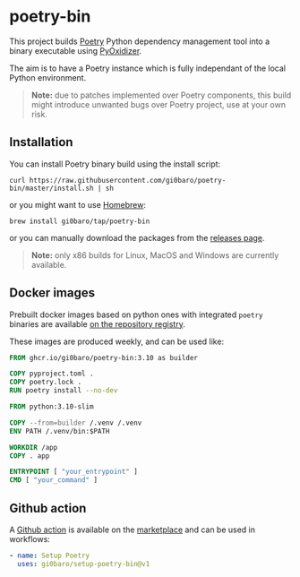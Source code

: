 # poetry-bin

This project builds [Poetry](https://github.com/python-poetry/poetry) Python dependency management tool into a binary executable using [PyOxidizer](https://github.com/indygreg/PyOxidizer).

The aim is to have a Poetry instance which is fully independant of the local Python environment.

> **Note:** due to patches implemented over Poetry components, this build might introduce unwanted bugs over Poetry project, use at your own risk.

## Installation

You can install Poetry binary build using the install script:

    curl https://raw.githubusercontent.com/gi0baro/poetry-bin/master/install.sh | sh

or you might want to use [Homebrew](https://brew.sh/):

    brew install gi0baro/tap/poetry-bin

or you can manually download the packages from the [releases page](https://github.com/gi0baro/poetry-bin/releases).

> **Note:** only x86 builds for Linux, MacOS and Windows are currently available.

## Docker images

Prebuilt docker images based on python ones with integrated `poetry` binaries are available [on the repository registry](https://github.com/gi0baro/poetry-bin/pkgs/container/poetry-bin). 

These images are produced weekly, and can be used like:

```Dockerfile
FROM ghcr.io/gi0baro/poetry-bin:3.10 as builder

COPY pyproject.toml .
COPY poetry.lock .
RUN poetry install --no-dev

FROM python:3.10-slim

COPY --from=builder /.venv /.venv
ENV PATH /.venv/bin:$PATH

WORKDIR /app
COPY . app

ENTRYPOINT [ "your_entrypoint" ]
CMD [ "your_command" ]
```

## Github action

A [Github action](https://github.com/gi0baro/setup-poetry-bin) is available on the [marketplace](https://github.com/marketplace/actions/setup-poetry-bin) and can be used in workflows:

```yaml
- name: Setup Poetry
  uses: gi0baro/setup-poetry-bin@v1
```

